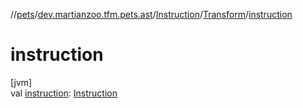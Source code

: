 //[pets](../../../../index.md)/[dev.martianzoo.tfm.pets.ast](../../index.md)/[Instruction](../index.md)/[Transform](index.md)/[instruction](instruction.md)

# instruction

[jvm]\
val [instruction](instruction.md): [Instruction](../index.md)
